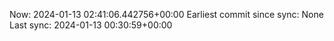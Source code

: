 Now: 2024-01-13 02:41:06.442756+00:00 Earliest commit since sync: None Last sync: 2024-01-13 00:30:59+00:00
